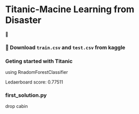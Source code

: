 # Titanic-Macine Learning from Disaster
:ship: 


### 🔨 Download `train.csv` and `test.csv` from kaggle


### Geting started with Titanic
using RnadomForestClassifier

Ledaerboard score: 0.77511

### first_solution.py
drop cabin


